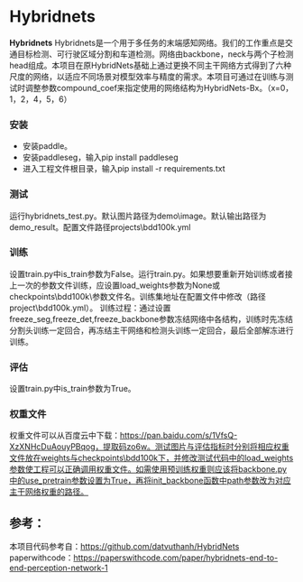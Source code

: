 # Hybridnets

**Hybridnets** Hybridnets是一个用于多任务的末端感知网络。我们的工作重点是交通目标检测、可行驶区域分割和车道检测。网络由backbone，neck与两个子检测head组成。本项目在原HybridNets基础上通过更换不同主干网络方式得到了六种尺度的网络，以适应不同场景对模型效率与精度的需求。本项目可通过在训练与测试时调整参数compound_coef来指定使用的网络结构为HybridNets-Bx。（x=0，1，2，4，5，6）


### 安装

- 安装paddle。
- 安装paddleseg，输入pip install paddleseg
- 进入工程文件根目录，输入pip install -r requirements.txt


### 测试
运行hybridnets_test.py。默认图片路径为demo\image。默认输出路径为demo_result。配置文件路径projects\bdd100k.yml


### 训练
设置train.py中is_train参数为False。运行train.py。如果想要重新开始训练或者接上一次的参数文件训练，应设置load_weights参数为None或checkpoints\bdd100k\参数文件名。训练集地址在配置文件中修改（路径project\bdd100k.yml）。
训练过程：通过设置freeze_seg,freeze_det,freeze_backbone参数冻结网络中各结构，训练时先冻结分割头训练一定回合，再冻结主干网络和检测头训练一定回合，最后全部解冻进行训练。

### 评估
设置train.py中is_train参数为True。

### 权重文件
权重文件可以从百度云中下载：https://pan.baidu.com/s/1VfsQ-XzXNHcDuAouyPBqog，提取码zo6w。测试图片与评估指标时分别将相应权重文件放在weights与checkpoints\bdd100k下，并修改测试代码中的load_weights参数使工程可以正确调用权重文件。如需使用预训练权重则应该将backbone.py中的use_pretrain参数设置为True，再将init_backbone函数中path参数改为对应主干网络权重的路径。


## 参考：
本项目代码参考自：https://github.com/datvuthanh/HybridNets
paperwithcode：https://paperswithcode.com/paper/hybridnets-end-to-end-perception-network-1